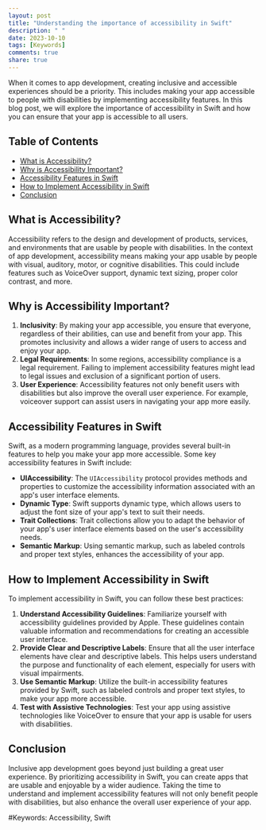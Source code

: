 ```yaml
---
layout: post
title: "Understanding the importance of accessibility in Swift"
description: " "
date: 2023-10-10
tags: [Keywords]
comments: true
share: true
---
```


When it comes to app development, creating inclusive and accessible experiences should be a priority. This includes making your app accessible to people with disabilities by implementing accessibility features. In this blog post, we will explore the importance of accessibility in Swift and how you can ensure that your app is accessible to all users.

## Table of Contents
- [What is Accessibility?](#what-is-accessibility)
- [Why is Accessibility Important?](#why-is-accessibility-important)
- [Accessibility Features in Swift](#accessibility-features-in-swift)
- [How to Implement Accessibility in Swift](#how-to-implement-accessibility-in-swift)
- [Conclusion](#conclusion)

## What is Accessibility? 
Accessibility refers to the design and development of products, services, and environments that are usable by people with disabilities. In the context of app development, accessibility means making your app usable by people with visual, auditory, motor, or cognitive disabilities. This could include features such as VoiceOver support, dynamic text sizing, proper color contrast, and more.

## Why is Accessibility Important? 
1. **Inclusivity**: By making your app accessible, you ensure that everyone, regardless of their abilities, can use and benefit from your app. This promotes inclusivity and allows a wider range of users to access and enjoy your app.
2. **Legal Requirements**: In some regions, accessibility compliance is a legal requirement. Failing to implement accessibility features might lead to legal issues and exclusion of a significant portion of users.
3. **User Experience**: Accessibility features not only benefit users with disabilities but also improve the overall user experience. For example, voiceover support can assist users in navigating your app more easily.

## Accessibility Features in Swift
Swift, as a modern programming language, provides several built-in features to help you make your app more accessible. Some key accessibility features in Swift include:

- **UIAccessibility**: The `UIAccessibility` protocol provides methods and properties to customize the accessibility information associated with an app's user interface elements.
- **Dynamic Type**: Swift supports dynamic type, which allows users to adjust the font size of your app's text to suit their needs.
- **Trait Collections**: Trait collections allow you to adapt the behavior of your app's user interface elements based on the user's accessibility needs.
- **Semantic Markup**: Using semantic markup, such as labeled controls and proper text styles, enhances the accessibility of your app.

## How to Implement Accessibility in Swift
To implement accessibility in Swift, you can follow these best practices:

1. **Understand Accessibility Guidelines**: Familiarize yourself with accessibility guidelines provided by Apple. These guidelines contain valuable information and recommendations for creating an accessible user interface.
2. **Provide Clear and Descriptive Labels**: Ensure that all the user interface elements have clear and descriptive labels. This helps users understand the purpose and functionality of each element, especially for users with visual impairments.
3. **Use Semantic Markup**: Utilize the built-in accessibility features provided by Swift, such as labeled controls and proper text styles, to make your app more accessible.
4. **Test with Assistive Technologies**: Test your app using assistive technologies like VoiceOver to ensure that your app is usable for users with disabilities.

## Conclusion
Inclusive app development goes beyond just building a great user experience. By prioritizing accessibility in Swift, you can create apps that are usable and enjoyable by a wider audience. Taking the time to understand and implement accessibility features will not only benefit people with disabilities, but also enhance the overall user experience of your app.

#Keywords: Accessibility, Swift